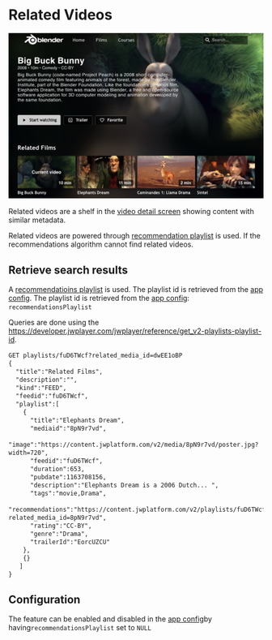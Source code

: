 # Related Videos

![Related Videos](img/related-videos.jpg)

Related videos are a shelf in the [video detail screen](video-detail.md) showing content with similar metadata.

Related videos are powered through [recommendation playlist](https://support.jwplayer.com/topics/recommendations) is used. If the recommendations algorithm cannot find related videos.

## Retrieve search results

A [recommendatioins playlist](https://support.jwplayer.com/topics/recommendations) is used. The playlist id is retrieved from the [app config](/docs/configuration.md). The playlist id is retrieved from the [app config](/docs/configuration.md): `recommendationsPlaylist`

Queries are done using the https://developer.jwplayer.com/jwplayer/reference/get_v2-playlists-playlist-id.

```
GET playlists/fuD6TWcf?related_media_id=dwEE1oBP
{
  "title":"Related Films",
  "description":"",
  "kind":"FEED",
  "feedid":"fuD6TWcf",
  "playlist":[
    {
      "title":"Elephants Dream",
      "mediaid":"8pN9r7vd",
      "image":"https://content.jwplatform.com/v2/media/8pN9r7vd/poster.jpg?width=720",
      "feedid":"fuD6TWcf",
      "duration":653,
      "pubdate":1163708156,
      "description":"Elephants Dream is a 2006 Dutch... ",
      "tags":"movie,Drama",
      "recommendations":"https://content.jwplatform.com/v2/playlists/fuD6TWcf?related_media_id=8pN9r7vd",
      "rating":"CC-BY",
      "genre":"Drama",
      "trailerId":"EorcUZCU"
    },
    {}
   ]
}
```

## Configuration

The feature can be enabled and disabled in the [app config](/docs/configuration.md)by having`recommendationsPlaylist` set to `NULL`

